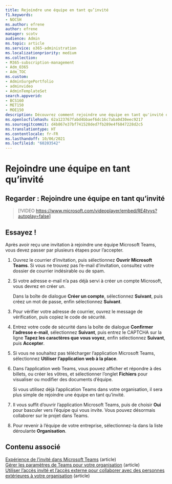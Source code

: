 ```yaml
---
title: Rejoindre une équipe en tant qu’invité
f1.keywords:
- NOCSH
ms.author: efrene
author: efrene
manager: scotv
audience: Admin
ms.topic: article
ms.service: o365-administration
ms.localizationpriority: medium
ms.collection:
- M365-subscription-management
- Adm_O365
- Adm_TOC
ms.custom:
- AdminSurgePortfolio
- adminvideo
- AdminTemplateSet
search.appverid:
- BCS160
- MET150
- MOE150
description: Découvrez comment rejoindre une équipe en tant qu'invité dans Microsoft Teams.
ms.openlocfilehash: 62a123767fabd4bbaef6dc16c7aba0d30eec9217
ms.sourcegitcommit: d4b867e37bf741528ded7fb289e4f6847228d2c5
ms.translationtype: HT
ms.contentlocale: fr-FR
ms.lasthandoff: 10/06/2021
ms.locfileid: "60203542"
---
```

# <a name="join-a-team-as-a-guest"></a>Rejoindre une équipe en tant qu’invité

## <a name="watch-join-a-team-as-a-guest"></a>Regarder : Rejoindre une équipe en tant qu’invité

> [!VIDEO https://www.microsoft.com/videoplayer/embed/RE4tyys?autoplay=false]

## <a name="try-it"></a>Essayez !

Après avoir reçu une invitation à rejoindre une équipe Microsoft Teams, vous devez passer par plusieurs étapes pour l’accepter.

1. Ouvrez le courrier d’invitation, puis sélectionnez **Ouvrir Microsoft Teams**. Si vous ne trouvez pas l’e-mail d’invitation, consultez votre dossier de courrier indésirable ou de spam.
  1. Si votre adresse e-mail n’a pas déjà servi à créer un compte Microsoft, vous devrez en créer un.

     Dans la boîte de dialogue **Créer un compte**, sélectionnez **Suivant**, puis créez un mot de passe, enfin sélectionnez **Suivant**.
  1. Pour vérifier votre adresse de courrier, ouvrez le message de vérification, puis copiez le code de sécurité.
  1. Entrez votre code de sécurité dans la boîte de dialogue **Confirmer l’adresse e-mail**, sélectionnez **Suivant**, puis entrez le CAPTCHA sur la ligne **Tapez les caractères que vous voyez**, enfin sélectionnez **Suivant**, puis **Accepter**.
1. Si vous ne souhaitez pas télécharger l’application Microsoft Teams, sélectionnez **Utiliser l’application web à la place**.
1. Dans l’application web Teams, vous pouvez afficher et répondre à des billets, ou créer les vôtres, et sélectionner l’onglet **Fichiers** pour visualiser ou modifier des documents d’équipe.

    Si vous utilisez déjà l’application Teams dans votre organisation, il sera plus simple de rejoindre une équipe en tant qu’invité.

1. Il vous suffit d’ouvrir l’application Microsoft Teams, puis de choisir **Oui** pour basculer vers l’équipe qui vous invite.  Vous pouvez désormais collaborer sur le projet dans Teams.
1. Pour revenir à l’équipe de votre entreprise, sélectionnez-la dans la liste déroulante **Organisation**.

## <a name="related-content"></a>Contenu associé

[Expérience de l’invité dans Microsoft Teams](/microsoftteams/guest-experience) (article)\
[Gérer les paramètres de Teams pour votre organisation](/microsoftteams/enable-features-office-365) (article)\
[Utiliser l’accès invité et l’accès externe pour collaborer avec des personnes extérieures à votre organisation](/microsoftteams/communicate-with-users-from-other-organizations) (article)

